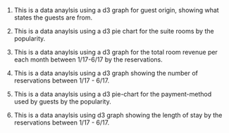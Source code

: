 1. This is a data anaylsis using a d3 graph for guest origin, showing what states the guests are from.

2. This is  a data anaylsis using a d3 pie chart for the suite rooms by the popularity.

3. This is a data anaylsis using a d3 graph for the total room revenue per each month between 1/17-6/17 by the reservations.

4. This is a data anaylsis using a d3 graph showing the number of reservations between 1/17 - 6/17.

5. This is a data anaylsis using a d3 pie-chart for the payment-method used by guests by the popularity.

6. This is a data anaylsis using d3 graph showing the length of stay by the reservations between 1/17 - 6/17.
